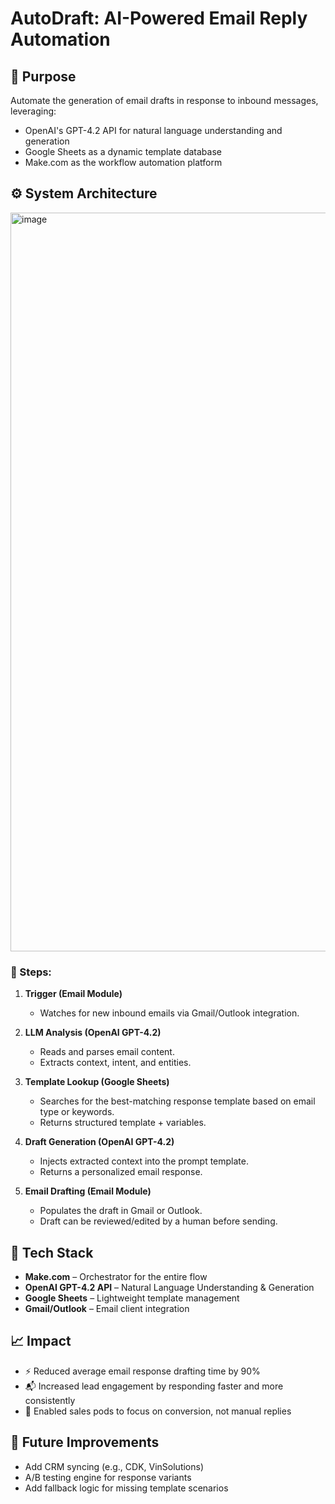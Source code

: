 # AutoDraft: AI-Powered Email Reply Automation

## 🧠 Purpose
Automate the generation of email drafts in response to inbound messages, leveraging:
- OpenAI's GPT-4.2 API for natural language understanding and generation
- Google Sheets as a dynamic template database
- Make.com as the workflow automation platform

## ⚙️ System Architecture
<img width="1182" alt="image" src="https://github.com/user-attachments/assets/c15153bb-a5f0-4db4-a54a-9bdd45ab0087" />

### 🔄 Steps:

1. **Trigger (Email Module)**
   - Watches for new inbound emails via Gmail/Outlook integration.

2. **LLM Analysis (OpenAI GPT-4.2)**
   - Reads and parses email content.
   - Extracts context, intent, and entities.

3. **Template Lookup (Google Sheets)**
   - Searches for the best-matching response template based on email type or keywords.
   - Returns structured template + variables.

4. **Draft Generation (OpenAI GPT-4.2)**
   - Injects extracted context into the prompt template.
   - Returns a personalized email response.

5. **Email Drafting (Email Module)**
   - Populates the draft in Gmail or Outlook.
   - Draft can be reviewed/edited by a human before sending.
  
## 🧰 Tech Stack
- **Make.com** – Orchestrator for the entire flow
- **OpenAI GPT-4.2 API** – Natural Language Understanding & Generation
- **Google Sheets** – Lightweight template management
- **Gmail/Outlook** – Email client integration

## 📈 Impact
- ⚡ Reduced average email response drafting time by 90%
- 📬 Increased lead engagement by responding faster and more consistently
- 🔄 Enabled sales pods to focus on conversion, not manual replies

## 🧩 Future Improvements
- Add CRM syncing (e.g., CDK, VinSolutions)
- A/B testing engine for response variants
- Add fallback logic for missing template scenarios

